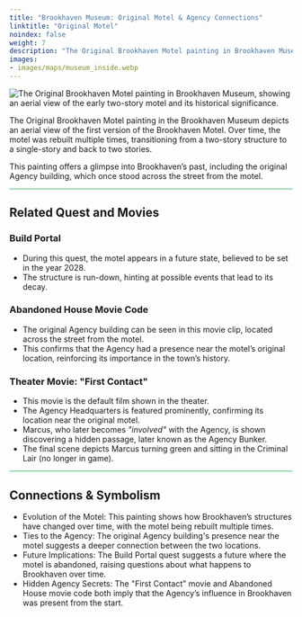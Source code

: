 ```yaml
---
title: "Brookhaven Museum: Original Motel & Agency Connections"
linktitle: "Original Motel"
noindex: false
weight: 7
description: "The Original Brookhaven Motel painting in Brookhaven Museum depicts the early two-story motel, revealing its ties to the Agency’s past and Brookhaven’s history."
images: 
- images/maps/museum_inside.webp
---
```



![The Original Brookhaven Motel painting in Brookhaven Museum, showing an aerial view of the early two-story motel and its historical significance.](/images/bh/museum_original_motel.webp?height=200px)

The Original Brookhaven Motel painting in the Brookhaven Museum depicts an aerial view of the first version of the Brookhaven Motel. Over time, the motel was rebuilt multiple times, transitioning from a two-story structure to a single-story and back to two stories. 

This painting offers a glimpse into Brookhaven’s past, including the original Agency building, which once stood across the street from the motel.

<hr style="background-color: #28b44c" size=8>

## Related Quest and Movies

### Build Portal
- During this quest, the motel appears in a future state, believed to be set in the year 2028.
- The structure is run-down, hinting at possible events that lead to its decay.

### Abandoned House Movie Code
- The original Agency building can be seen in this movie clip, located across the street from the motel.
- This confirms that the Agency had a presence near the motel’s original location, reinforcing its importance in the town’s history.

### Theater Movie: "First Contact"
- This movie is the default film shown in the theater.
- The Agency Headquarters is featured prominently, confirming its location near the original motel.
- Marcus, who later becomes *"involved"* with the Agency, is shown discovering a hidden passage, later known as the Agency Bunker.
- The final scene depicts Marcus turning green and sitting in the Criminal Lair (no longer in game).

<hr style="background-color: #28b44c" size=8>

## Connections & Symbolism
- Evolution of the Motel: This painting shows how Brookhaven’s structures have changed over time, with the motel being rebuilt multiple times.
- Ties to the Agency: The original Agency building's presence near the motel suggests a deeper connection between the two locations.
- Future Implications: The Build Portal quest suggests a future where the motel is abandoned, raising questions about what happens to Brookhaven over time.
- Hidden Agency Secrets: The "First Contact" movie and Abandoned House movie code both imply that the Agency’s influence in Brookhaven was present from the start.

